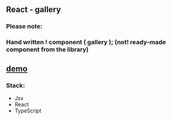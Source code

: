 ## React - gallery

### Please note: 
### Hand written ! component ( gallery ); (not! ready-made component from the library)

[demo](wolf-gallery-indol.vercel.app)
---

### Stack: 

* Jsx
* React
* TypeScript

